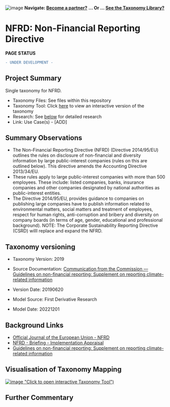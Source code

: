 ![image](https://user-images.githubusercontent.com/112073913/188821900-0c411acf-fbdd-4163-adc9-3ba4e2be78df.png)
**Navigate: [Become a partner?](https://github.com/OS-SFT/06-COLLABORATORS-PARTNERS)**
**... Or ... [See the Taxonomy Library?](https://github.com/orgs/OS-SFT/projects/2)**

# NFRD: Non-Financial Reporting Directive

**PAGE STATUS**
```diff
- UNDER DEVELOPMENT -
```

## Project Summary

Single taxonomy for NFRD.
- Taxonomy Files: See files within this repository
- Taxonomy Tool: Click [here](https://os-sft.solidatus.com/viewer/share/iQ4vv1ldeMQxLB98pnYQr3WZr1vDC4Pi) to view an interactive version of the taxonomy
- Research: See [below](https://github.com/OS-SFT/Taxonomy-Mappings-Library/blob/NFRD-branch-221201/Single%20Taxonomies/NFRD/Readme.md#detailed-research) for detailed research
- Link: Use Case(s) - [ADD]

## Summary Observations
-	The Non-Financial Reporting Directive (NFRD) (Directive 2014/95/EU) outlines the rules on disclosure of non-financial and diversity information by large public-interest companies (rules on this are outlined below). This directive amends the Accounting Directive 2013/34/EU. 
-	These rules apply to large public-interest companies with more than 500 employees. These include: listed companies, banks, insurance companies and other companies designated by national authorities as public-interest entities. 
-	The Directive 2014/95/EU, provides guidance to companies on publishing large companies have to publish information related to environmental matters, social matters and treatment of employees, respect for human rights, anti-corruption and bribery and diversity on company boards (in terms of age, gender, educational and professional background).
NOTE: The Corporate Sustainability Reporting Directive (CSRD) willl replace and expand the NFRD.

## Taxonomy versioning 

- Taxonomy Version: 2019 

- Source Documentation: [Communication from the Commission — Guidelines on non-financial reporting: Supplement on reporting climate-related information](https://eur-lex.europa.eu/legal-content/EN/TXT/?uri=CELEX:52019XC0620(01)) 

- Version Date: 20190620 

- Model Source: First Derivative Research 

- Model Date: 20221201 

## Background Links
- [Official Journal of the European Union - NFRD ](https://eur-lex.europa.eu/legal-content/EN/TXT/?uri=CELEX%3A32014L0095)
- [NFRD - Briefing - Implementation Appraisal](https://www.europarl.europa.eu/RegData/etudes/BRIE/2021/654213/EPRS_BRI(2021)654213_EN.pdf)
- [Guidelines on non-financial reporting: Supplement on reporting climate-related information](https://eur-lex.europa.eu/legal-content/EN/TXT/?uri=CELEX:52019XC0620(01))

## Visualisation of Taxonomy Mapping
[![image](https://user-images.githubusercontent.com/117910607/206137804-f23fec93-9a4c-465a-a7a8-028de4c3e640.png) "Click to open interactive Taxonomy Tool")](https://os-sft.solidatus.com/viewer/share/iQ4vv1ldeMQxLB98pnYQr3WZr1vDC4Pi)

## Further Commentary
